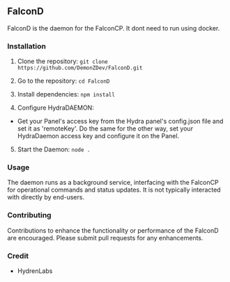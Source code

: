 ## FalconD
FalconD is the daemon for the FalconCP. It dont need to run using docker.

### Installation
1. Clone the repository:
`git clone https://github.com/DemonZDev/FalconD.git`

2. Go to the repository:
`cd FalconD`

3. Install dependencies:
`npm install`

4. Configure HydraDAEMON:
- Get your Panel's access key from the Hydra panel's config.json file and set it as 'remoteKey'. Do the same for the other way, set your HydraDaemon access key and configure it on the Panel.

5. Start the Daemon:
`node .`

### Usage
The daemon runs as a background service, interfacing with the FalconCP for operational commands and status updates. It is not typically interacted with directly by end-users.

### Contributing
Contributions to enhance the functionality or performance of the FalconD are encouraged. Please submit pull requests for any enhancements.

### Credit
- HydrenLabs
